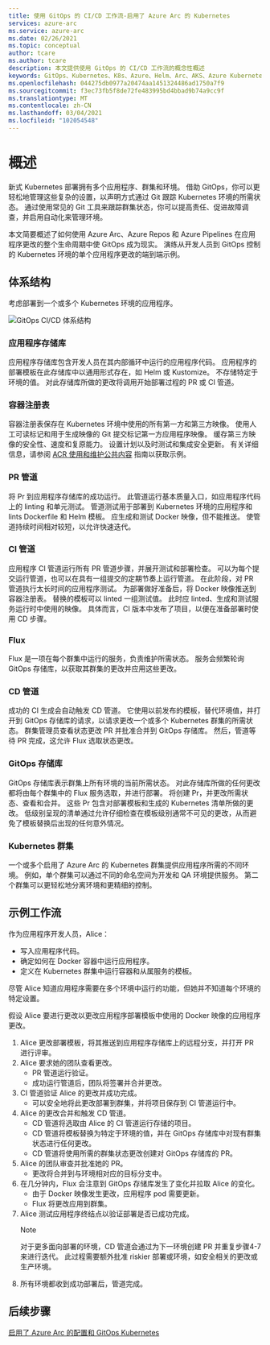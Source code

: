 ```yaml
---
title: 使用 GitOps 的 CI/CD 工作流-启用了 Azure Arc 的 Kubernetes
services: azure-arc
ms.service: azure-arc
ms.date: 02/26/2021
ms.topic: conceptual
author: tcare
ms.author: tcare
description: 本文提供使用 GitOps 的 CI/CD 工作流的概念性概述
keywords: GitOps、Kubernetes、K8s、Azure、Helm、Arc、AKS、Azure Kubernetes 服务、容器、CI、CD、Azure DevOps
ms.openlocfilehash: 044275db0977a20474aa1451324486ad1750a7f9
ms.sourcegitcommit: f3ec73fb5f8de72fe483995bd4bbad9b74a9cc9f
ms.translationtype: MT
ms.contentlocale: zh-CN
ms.lasthandoff: 03/04/2021
ms.locfileid: "102054548"
---
```

# <a name="overview"></a>概述

新式 Kubernetes 部署拥有多个应用程序、群集和环境。 借助 GitOps，你可以更轻松地管理这些复杂的设置，以声明方式通过 Git 跟踪 Kubernetes 环境的所需状态。 通过使用常见的 Git 工具来跟踪群集状态，你可以提高责任、促进故障调查，并启用自动化来管理环境。

本文简要概述了如何使用 Azure Arc、Azure Repos 和 Azure Pipelines 在应用程序更改的整个生命周期中使 GitOps 成为现实。 演练从开发人员到 GitOps 控制的 Kubernetes 环境的单个应用程序更改的端到端示例。

## <a name="architecture"></a>体系结构

考虑部署到一个或多个 Kubernetes 环境的应用程序。

![GitOps CI/CD 体系结构](./media/gitops-arch.png)
### <a name="application-repo"></a>应用程序存储库
应用程序存储库包含开发人员在其内部循环中运行的应用程序代码。 应用程序的部署模板在此存储库中以通用形式存在，如 Helm 或 Kustomize。 不存储特定于环境的值。 对此存储库所做的更改将调用开始部署过程的 PR 或 CI 管道。
### <a name="container-registry"></a>容器注册表
容器注册表保存在 Kubernetes 环境中使用的所有第一方和第三方映像。 使用人工可读标记和用于生成映像的 Git 提交标记第一方应用程序映像。 缓存第三方映像的安全性、速度和复原能力。 设置计划以及时测试和集成安全更新。 有关详细信息，请参阅 [ACR 使用和维护公共内容](https://docs.microsoft.com/azure/container-registry/tasks-consume-public-content) 指南以获取示例。
### <a name="pr-pipeline"></a>PR 管道
将 Pr 到应用程序存储库的成功运行。 此管道运行基本质量入口，如应用程序代码上的 linting 和单元测试。 管道测试用于部署到 Kubernetes 环境的应用程序和 lints Dockerfile 和 Helm 模板。 应生成和测试 Docker 映像，但不能推送。 使管道持续时间相对较短，以允许快速迭代。
### <a name="ci-pipeline"></a>CI 管道
应用程序 CI 管道运行所有 PR 管道步骤，并展开测试和部署检查。 可以为每个提交运行管道，也可以在具有一组提交的定期节奏上运行管道。 在此阶段，对 PR 管道执行太长时间的应用程序测试。 为部署做好准备后，将 Docker 映像推送到容器注册表。 替换的模板可以 linted 一组测试值。 此时应 linted、生成和测试服务运行时中使用的映像。 具体而言，CI 版本中发布了项目，以便在准备部署时使用 CD 步骤。
### <a name="flux"></a>Flux
Flux 是一项在每个群集中运行的服务，负责维护所需状态。 服务会频繁轮询 GitOps 存储库，以获取其群集的更改并应用这些更改。
### <a name="cd-pipeline"></a>CD 管道
成功的 CI 生成会自动触发 CD 管道。 它使用以前发布的模板，替代环境值，并打开到 GitOps 存储库的请求，以请求更改一个或多个 Kubernetes 群集的所需状态。 群集管理员查看状态更改 PR 并批准合并到 GitOps 存储库。 然后，管道等待 PR 完成，这允许 Flux 选取状态更改。
### <a name="gitops-repo"></a>GitOps 存储库
GitOps 存储库表示群集上所有环境的当前所需状态。 对此存储库所做的任何更改都将由每个群集中的 Flux 服务选取，并进行部署。 将创建 Pr，并更改所需状态、查看和合并。 这些 Pr 包含对部署模板和生成的 Kubernetes 清单所做的更改。 低级别呈现的清单通过允许仔细检查在模板级别通常不可见的更改，从而避免了模板替换后出现的任何意外情况。
### <a name="kubernetes-clusters"></a>Kubernetes 群集
一个或多个启用了 Azure Arc 的 Kubernetes 群集提供应用程序所需的不同环境。 例如，单个群集可以通过不同的命名空间为开发和 QA 环境提供服务。 第二个群集可以更轻松地分离环境和更精细的控制。
## <a name="example-workflow"></a>示例工作流
作为应用程序开发人员，Alice：
* 写入应用程序代码。
* 确定如何在 Docker 容器中运行应用程序。
* 定义在 Kubernetes 群集中运行容器和从属服务的模板。

尽管 Alice 知道应用程序需要在多个环境中运行的功能，但她并不知道每个环境的特定设置。

假设 Alice 要进行更改以更改应用程序部署模板中使用的 Docker 映像的应用程序更改。

1. Alice 更改部署模板，将其推送到应用程序存储库上的远程分支，并打开 PR 进行评审。
2. Alice 要求她的团队查看更改。
    * PR 管道运行验证。
    * 成功运行管道后，团队将签署并合并更改。
3. CI 管道验证 Alice 的更改并成功完成。
    * 可以安全地将此更改部署到群集，并将项目保存到 CI 管道运行中。
4. Alice 的更改合并和触发 CD 管道。
    * CD 管道将选取由 Alice 的 CI 管道运行存储的项目。
    * CD 管道将模板替换为特定于环境的值，并在 GitOps 存储库中对现有群集状态进行任何更改。
    * CD 管道将使用所需的群集状态更改创建对 GitOps 存储库的 PR。
5. Alice 的团队审查并批准她的 PR。
    * 更改将合并到与环境相对应的目标分支中。
6. 在几分钟内，Flux 会注意到 GitOps 存储库发生了变化并拉取 Alice 的变化。
    * 由于 Docker 映像发生更改，应用程序 pod 需要更新。
    * Flux 将更改应用到群集。
7. Alice 测试应用程序终结点以验证部署是否已成功完成。
   > [!NOTE]
   > 对于更多面向部署的环境，CD 管道会通过为下一环境创建 PR 并重复步骤4-7 来进行迭代。 此过程需要额外批准 riskier 部署或环境，如安全相关的更改或生产环境。
8.  所有环境都收到成功部署后，管道完成。

## <a name="next-steps"></a>后续步骤
[启用了 Azure Arc 的配置和 GitOps Kubernetes](./conceptual-configurations.md)
